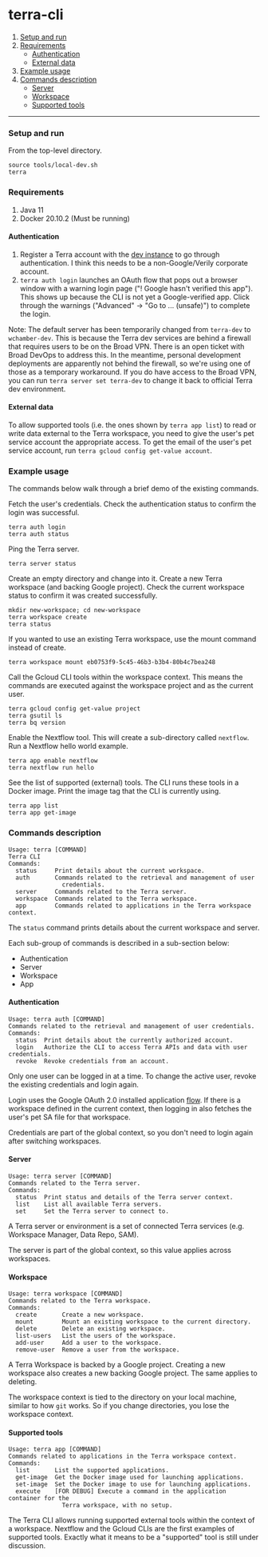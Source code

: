# terra-cli

1. [Setup and run](#setup-and-run)
2. [Requirements](#requirements)
    * [Authentication](#authentication)
    * [External data](#external-data)
3. [Example usage](#example-usage)
4. [Commands description](#commands-description)
    * [Server](#server)
    * [Workspace](#workspace)
    * [Supported tools](#supported-tools)

-----

### Setup and run
From the top-level directory.
```
source tools/local-dev.sh
terra
```

### Requirements
1. Java 11
2. Docker 20.10.2 (Must be running)

#### Authentication
1. Register a Terra account with the [dev instance](https://bvdp-saturn-dev.appspot.com/#) 
to go through authentication. I think this needs to be a non-Google/Verily corporate account.
2. `terra auth login` launches an OAuth flow that pops out a browser window with a warning login
page ("! Google hasn't verified this app"). This shows up because the CLI is not yet a Google-verified
app. Click through the warnings ("Advanced" -> "Go to ... (unsafe)") to complete the login.

Note: The default server has been temporarily changed from `terra-dev` to `wchamber-dev`.
This is because the Terra dev services are behind a firewall that requires users to be
on the Broad VPN. There is an open ticket with Broad DevOps to address this. In the meantime,
personal development deployments are apparently not behind the firewall, so we're using
one of those as a temporary workaround. If you do have access to the Broad VPN, you can run 
`terra server set terra-dev` to change it back to official Terra dev environment.

#### External data 
To allow supported tools (i.e. the ones shown by `terra app list`) to read or write data external
to the Terra workspace, you need to give the user's pet service account the appropriate access.
To get the email of the user's pet service account, run `terra gcloud config get-value account`.

### Example usage
The commands below walk through a brief demo of the existing commands.

Fetch the user's credentials.
Check the authentication status to confirm the login was successful.
```
terra auth login
terra auth status
```

Ping the Terra server.
```
terra server status
```

Create an empty directory and change into it.
Create a new Terra workspace (and backing Google project).
Check the current workspace status to confirm it was created successfully.
```
mkdir new-workspace; cd new-workspace
terra workspace create
terra status
```

If you wanted to use an existing Terra workspace, use the mount command instead of create.
```
terra workspace mount eb0753f9-5c45-46b3-b3b4-80b4c7bea248
```

Call the Gcloud CLI tools within the workspace context.
This means the commands are executed against the workspace project and as the current user.
```
terra gcloud config get-value project
terra gsutil ls
terra bq version
```

Enable the Nextflow tool. This will create a sub-directory called `nextflow`.
Run a Nextflow hello world example.
```
terra app enable nextflow
terra nextflow run hello
```

See the list of supported (external) tools.
The CLI runs these tools in a Docker image. Print the image tag that the CLI is currently using.
```
terra app list
terra app get-image
```

### Commands description
```
Usage: terra [COMMAND]
Terra CLI
Commands:
  status     Print details about the current workspace.
  auth       Commands related to the retrieval and management of user
               credentials.
  server     Commands related to the Terra server.
  workspace  Commands related to the Terra workspace.
  app        Commands related to applications in the Terra workspace context.
```

The `status` command prints details about the current workspace and server.

Each sub-group of commands is described in a sub-section below:
- Authentication
- Server
- Workspace
- App

#### Authentication
```
Usage: terra auth [COMMAND]
Commands related to the retrieval and management of user credentials.
Commands:
  status  Print details about the currently authorized account.
  login   Authorize the CLI to access Terra APIs and data with user credentials.
  revoke  Revoke credentials from an account.
```

Only one user can be logged in at a time. To change the active user, revoke the existing credentials and login again.

Login uses the Google OAuth 2.0 installed application [flow](https://developers.google.com/identity/protocols/oauth2/native-app).
If there is a workspace defined in the current context, then logging in also fetches the user's pet SA file for that workspace.

Credentials are part of the global context, so you don't need to login again after switching workspaces.

#### Server
```
Usage: terra server [COMMAND]
Commands related to the Terra server.
Commands:
  status  Print status and details of the Terra server context.
  list    List all available Terra servers.
  set     Set the Terra server to connect to.
```

A Terra server or environment is a set of connected Terra services (e.g. Workspace Manager, Data Repo, SAM).

The server is part of the global context, so this value applies across workspaces.

#### Workspace
```
Usage: terra workspace [COMMAND]
Commands related to the Terra workspace.
Commands:
  create       Create a new workspace.
  mount        Mount an existing workspace to the current directory.
  delete       Delete an existing workspace.
  list-users   List the users of the workspace.
  add-user     Add a user to the workspace.
  remove-user  Remove a user from the workspace.
```

A Terra Workspace is backed by a Google project. Creating a new workspace also creates a new backing Google project.
The same applies to deleting.

The workspace context is tied to the directory on your local machine, similar to how `git` works.
So if you change directories, you lose the workspace context.

#### Supported tools
```
Usage: terra app [COMMAND]
Commands related to applications in the Terra workspace context.
Commands:
  list       List the supported applications.
  get-image  Get the Docker image used for launching applications.
  set-image  Set the Docker image to use for launching applications.
  execute    [FOR DEBUG] Execute a command in the application container for the
               Terra workspace, with no setup.
```

The Terra CLI allows running supported external tools within the context of a workspace.
Nextflow and the Gcloud CLIs are the first examples of supported tools.
Exactly what it means to be a "supported" tool is still under discussion.